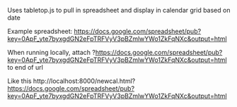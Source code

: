 Uses tabletop.js to pull in spreadsheet and display in calendar grid based on date

Example spreadsheet: https://docs.google.com/spreadsheet/pub?key=0ApF_yte7byxgdGN2eFpTRFVyV3pBZmlwYWo1ZkFqNXc&output=html

When running locally, attach
?https://docs.google.com/spreadsheet/pub?key=0ApF_yte7byxgdGN2eFpTRFVyV3pBZmlwYWo1ZkFqNXc&output=html
to end of url

Like this http://localhost:8000/newcal.html?https://docs.google.com/spreadsheet/pub?key=0ApF_yte7byxgdGN2eFpTRFVyV3pBZmlwYWo1ZkFqNXc&output=html